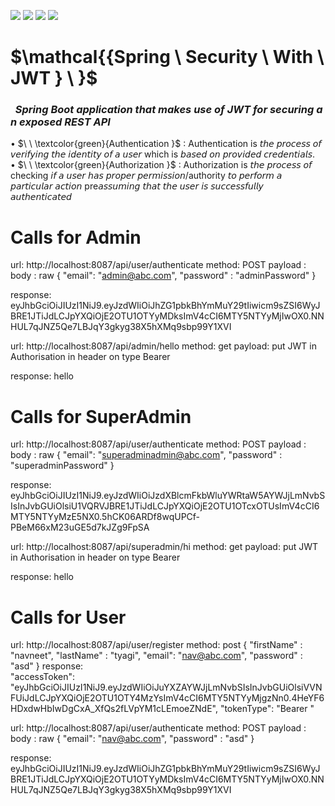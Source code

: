 ![](https://img.shields.io/badge/Spring_boot_3-blueviolet?style=for-the-badge)
![](https://img.shields.io/badge/Spring_Security_6-blueviolet?style=for-the-badge)
![](https://img.shields.io/badge/Java_17-yellow?style=for-the-badge)
![](https://img.shields.io/badge/Json_web_token-blue?style=for-the-badge)
# $\mathcal{{Spring \ Security \ With \ JWT } \ \}$
### $\ \ {Spring \ Boot \ application \ that \ makes \ use \ of \ JWT \ for \ securing \ an \ exposed \ REST \ API \ }$ 




• $\ \ \textcolor{green}{Authentication }$ : Authentication is 𝘵𝘩𝘦 𝘱𝘳𝘰𝘤𝘦𝘴𝘴 𝘰𝘧 𝘷𝘦𝘳𝘪𝘧𝘺𝘪𝘯𝘨 𝘵𝘩𝘦 𝘪𝘥𝘦𝘯𝘵𝘪𝘵𝘺 𝘰𝘧 𝘢 𝘶𝘴𝘦𝘳 which is 𝘣𝘢𝘴𝘦𝘥 𝘰𝘯 𝘱𝘳𝘰𝘷𝘪𝘥𝘦𝘥 𝘤𝘳𝘦𝘥𝘦𝘯𝘵𝘪𝘢𝘭𝘴.  
• $\ \ \textcolor{green}{Authorization  }$  : Authorization is 𝘵𝘩𝘦 𝘱𝘳𝘰𝘤𝘦𝘴𝘴 𝘰𝘧 checking 𝘪𝘧 𝘢 𝘶𝘴𝘦𝘳 𝘩𝘢𝘴 𝘱𝘳𝘰𝘱𝘦𝘳 𝘱𝘦𝘳𝘮𝘪𝘴𝘴𝘪𝘰𝘯/authority 𝘵𝘰 𝘱𝘦𝘳𝘧𝘰𝘳𝘮 𝘢 𝘱𝘢𝘳𝘵𝘪𝘤𝘶𝘭𝘢𝘳 𝘢𝘤𝘵𝘪𝘰𝘯  pre𝘢𝘴𝘴𝘶𝘮𝘪𝘯𝘨 𝘵𝘩𝘢𝘵 𝘵𝘩𝘦 𝘶𝘴𝘦𝘳 𝘪𝘴 𝘴𝘶𝘤𝘤𝘦𝘴𝘴𝘧𝘶𝘭𝘭𝘺 𝘢𝘶𝘵𝘩𝘦𝘯𝘵𝘪𝘤𝘢𝘵𝘦𝘥

# Calls for Admin

 url: http://localhost:8087/api/user/authenticate
 method: POST
payload : body : raw
 {
     "email": "admin@abc.com",
     "password" : "adminPassword"
  }
  
  response:
  eyJhbGciOiJIUzI1NiJ9.eyJzdWIiOiJhZG1pbkBhYmMuY29tIiwicm9sZSI6WyJBRE1JTiJdLCJpYXQiOjE2OTU1OTYyMDksImV4cCI6MTY5NTYyMjIwOX0.NNHUL7qJNZ5Qe7LBJqY3gkyg38X5hXMq9sbp99Y1XVI
  
 url: http://localhost:8087/api/admin/hello
 method: get
 payload: put JWT in Authorisation in header on type Bearer
 
 response:  hello
 
# Calls for SuperAdmin

url: http://localhost:8087/api/user/authenticate
 method: POST
payload : body : raw
 {
     "email": "superadminadmin@abc.com",
     "password" : "superadminPassword"
  }
  
  response:
  eyJhbGciOiJIUzI1NiJ9.eyJzdWIiOiJzdXBlcmFkbWluYWRtaW5AYWJjLmNvbSIsInJvbGUiOlsiU1VQRVJBRE1JTiJdLCJpYXQiOjE2OTU1OTcxOTUsImV4cCI6MTY5NTYyMzE5NX0.5hCK06ARDf8wqUPCf-PBeM66xM23uGE5d7kJZg9FpSA
  
 url: http://localhost:8087/api/superadmin/hi
 method: get
 payload: put JWT in Authorisation in header on type Bearer
 
 response:  hello
 
# Calls for User
 
   
 url: http://localhost:8087/api/user/register
 method: post
{
    "firstName" : "navneet",
     "lastName" : "tyagi",
     "email": "nav@abc.com",
     "password" : "asd"
  }
 response:  
 "accessToken": "eyJhbGciOiJIUzI1NiJ9.eyJzdWIiOiJuYXZAYWJjLmNvbSIsInJvbGUiOlsiVVNFUiJdLCJpYXQiOjE2OTU1OTY4MzYsImV4cCI6MTY5NTYyMjgzNn0.4HeYF6HDxdwHbIwDgCxA_XfQs2fLVpYM1cLEmoeZNdE",
    "tokenType": "Bearer "
 
 url: http://localhost:8087/api/user/authenticate
 method: POST
payload : body : raw
 {
     "email": "nav@abc.com",
     "password" : "asd"
  }
  
  response:
  eyJhbGciOiJIUzI1NiJ9.eyJzdWIiOiJhZG1pbkBhYmMuY29tIiwicm9sZSI6WyJBRE1JTiJdLCJpYXQiOjE2OTU1OTYyMDksImV4cCI6MTY5NTYyMjIwOX0.NNHUL7qJNZ5Qe7LBJqY3gkyg38X5hXMq9sbp99Y1XVI
